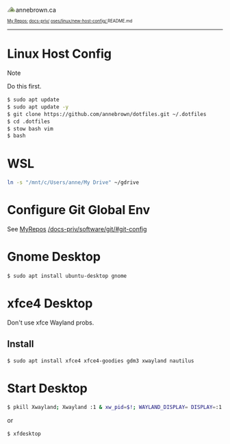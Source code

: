 <!-- Basic Github Header: annebrown.ca -->
<a href="https://annebrown.ca" text-decoration=none><img src="../../../static/img/logo-ab.png" width="20"/></a>annebrown.ca  
<sub><sub><a href="https://github.com/annebrown/?tab=repositories">
    My Repos:</a> <a href="https://github.com/annebrown/docs-priv/">docs-priv/</a> <a href="/oses/linux/new-host-config/"><!-- Basic Github Header: annebrown.ca -->
     oses/linux/new-host-config/<!-- Basic Github Header: annebrown.ca -->
  </a>README.md
</sub></sub>

---
<!-- End of Header -->

# Linux Host Config

> [!NOTE]
> Do this first.

```bash
$ sudo apt update
$ sudo apt update -y
$ git clone https://github.com/annebrown/dotfiles.git ~/.dotfiles
$ cd .dotfiles
$ stow bash vim
$ bash
```
# WSL

```bash
ln -s "/mnt/c/Users/anne/My Drive" ~/gdrive
```

# Configure Git Global Env

See [MyRepos](https://github.com/annebrown/?tab=repositories)
		[/docs-priv/software/git/#git-config](https://github.com/annebrown/docs-priv/software/git/#git-config)

# Gnome Desktop
```bash
$ sudo apt install ubuntu-desktop gnome
```
# xfce4 Desktop
Don't use xfce
Wayland probs.

## Install
```bash
$ sudo apt install xfce4 xfce4-goodies gdm3 xwayland nautilus
```

# Start Desktop
```bash
$ pkill Xwayland; Xwayland :1 & xw_pid=$!; WAYLAND_DISPLAY= DISPLAY=:1 dbus-launch startxfce4; kill $xw_pid
```
or
```bash
$ xfdesktop
```

